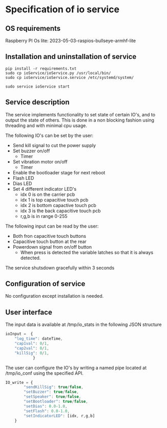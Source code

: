 
# Specification of io service

## OS requirements

Raspberry PI Os lite:  2023-05-03-raspios-bullseye-armhf-lite

## Installation and uninstallation of service

```
pip install -r requirements.txt
sudo cp ioService/ioService.py /usr/local/bin/
sudo cp ioService/ioService.service /etc/systemd/system/

sudo service ioService start
```


## Service description
The service implements functionality to set state of certain IO's, and to output the state of others. This is done in a non blocking fashion using threading and with minimal cpu usage.

The following IO's can be set by the user:
- Send kill signal to cut the power supply
- Set buzzer on/off
  - Timer
- Set vibration motor on/off
  - Timer  
- Enable the bootloader stage for next reboot
- Flash LED
- Dias LED
- Set 4 different indicator LED's
  - idx 0 is on the carrier pcb
  - idx 1 is top capacitive touch pcb
  - idx 2 is bottom capactive touch pcb
  - idx 3 is the back capacitive touch pcb
  - r,g,b is in range 0-255

The following input can be read by the user:
- Both fron capacitive touch buttons
- Capacitive touch button at the rear
- Powerdown signal from on/off button
  - When press is detected the variable latches so that it is always detected.

The service shutsdown gracefully within 3 seconds

## Configuration of service
No configuration except installation is needed.

## User interface


The input data is available at /tmp/io_stats in the following JSON structure 
```javascript
ioInput =  {
    "log_time": dateTime,
    "cap1val": 0/1,
    "cap2val": 0/1,
    "killSig": 0/1,
            }     
```

The user can configure the IO's by writing a named pipe located at /tmp/io_conf using the specified API.
```javascript
IO_write = {
        "sendKillSig": true/false,
        "setBuzzer": true/false,
        "setSpeaker": true/false,
        "setBootloader": true/false,
        "setDias": 0.0-1.0,
        "setFlash": 0.0-1.0,
        "setIndicatorLED": [idx, r,g,b]
    }
```
